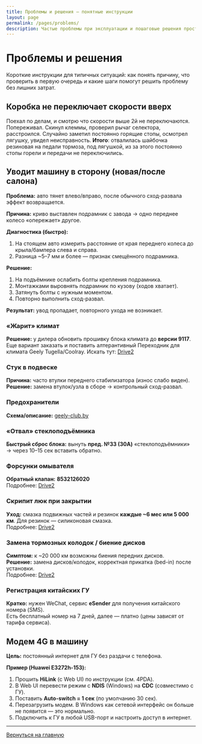 ```yaml
---
title: Проблемы и решения — понятные инструкции
layout: page
permalink: /pages/problems/
description: Частые проблемы при эксплуатации и пошаговые решения простым языком — что проверить и что сделать прямо сейчас.
---
```


# Проблемы и решения
Короткие инструкции для типичных ситуаций: как понять причину, что проверить в первую очередь и какие шаги помогут решить проблему без лишних затрат.



## Коробка не переключает скорости вверх
Поехал по делам, и смотрю что скорости выше 2й не переключаются. Попереживал. Скинул клеммы, проверил рычаг селектора, расстроился. Случайно заметил постоянно горящие стопы, осмотрел лягушку, увидел неисправность. **Итого**: отвалилась шайбочка резиновая на педали тормоза, под лягушкой, из за этого постоянно стопы горели и передачи не переключились.



## Уводит машину в сторону (новая/после салона)
**Проблема:** авто тянет влево/вправо, после обычного сход-развала эффект возвращается.

**Причина:** криво выставлен подрамник с завода → одно переднее колесо «опережает» другое.

**Диагностика (быстро):**

1. На стоящем авто измерить расстояние от края переднего колеса до крыла/бампера слева и справа.
2. Разница ~5–7 мм и более — признак смещённого подрамника.

**Решение:**

1. На подъёмнике ослабить болты крепления подрамника.
2. Монтажками выровнять подрамник по кузову (ходов хватает).
3. Затянуть болты с нужным моментом.
4. Повторно выполнить сход-развал.

**Результат:** увод пропадает, повторного ухода не возникает.



### «Жарит» климат
**Решение:** у дилера обновить прошивку блока климата до **версии 9117**. Еще вариант заказать и поставить алтерантивный Переходник для климата Geely Tugella/Coolray. Искать тут: [Drive2]( https://www.drive2.ru/l/661962350965829110/)

### Стук в подвеске

**Причина:** часто втулки переднего стабилизатора (износ слабо виден).
**Решение:** замена втулок/узла в сборе → контрольный сход-развал.



### Предохранители
**Схема/описание:** [geely-club.by](https://geely-club.by/viewtopic.php?f=279&t=1869)



### «Отвал» стеклоподъёмника
**Быстрый сброс блока:** вынуть **пред. №33 (30A)** «стеклоподъёмники» → через 10–15 сек вставить обратно.



### Форсунки омывателя
**Обратный клапан:** **8532126020**  
Подробнее: [Drive2](https://www.drive2.ru/parts/toyota-lexus/8532126020/B9bjwEAAGmM)



### Скрипит люк при закрытии
**Уход:** смазка подвижных частей и резинок **каждые ~6 мес или 5 000 км**. Для резинок — силиконовая смазка.  
Подробнее: [Drive2](https://www.drive2.ru/l/643905621258679023/)



### Замена тормозных колодок / биение дисков
**Симптом:** к ~20 000 км возможны биения передних дисков.  
**Решение:** замена дисков/колодок, корректная прикатка (bed-in) после установки.  
Подробнее: [Drive2](https://www.drive2.ru/l/663420578262173512/)



### Регистрация китайских ГУ
**Кратко:** нужен WeChat, сервис **eSender** для получения китайского номера (SMS).  
Есть бесплатный номер на 7 дней, далее — платно (цены зависят от тарифа сервиса).



## Модем 4G в машину
**Цель:** постоянный интернет для ГУ без раздачи с телефона.

**Пример (Huawei E3272h-153):**
1. Прошить **HiLink** (с Web UI) по инструкции (см. 4PDA).
2. В Web UI перевести режим c **NDIS** (Windows) на **CDC** (совместимо с ГУ).
3. Поставить **Auto-switch = 1 сек** (по умолчанию 30 сек).
4. Перезагрузить модем. В Windows как сетевой интерфейс он больше не появится — это нормально.
5. Подключить к ГУ в любой USB-порт и настроить доступ в интернет.



------

[Вернуться на главную](https://qttc.github.io/)